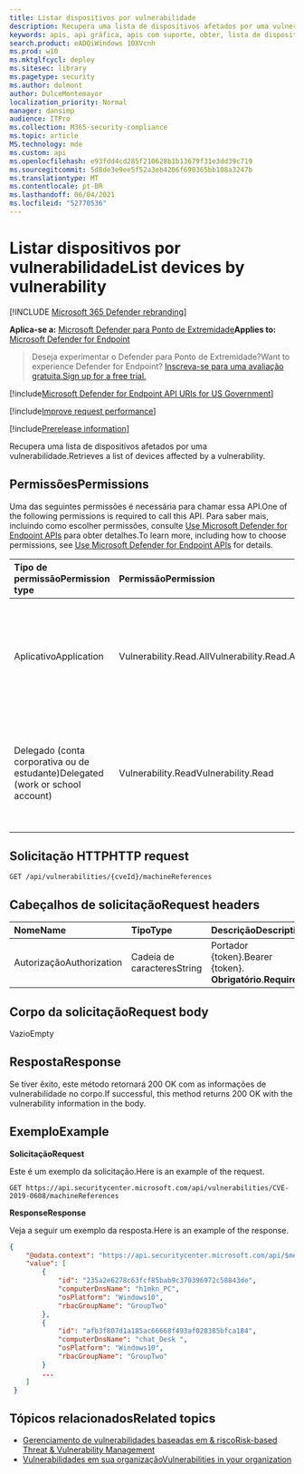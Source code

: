 ```yaml
---
title: Listar dispositivos por vulnerabilidade
description: Recupera uma lista de dispositivos afetados por uma vulnerabilidade.
keywords: apis, api gráfica, apis com suporte, obter, lista de dispositivos, dispositivos vulneráveis, Api de tvm do Microsoft Defender para Ponto de Extremidade
search.product: eADQiWindows 10XVcnh
ms.prod: w10
ms.mktglfcycl: deploy
ms.sitesec: library
ms.pagetype: security
ms.author: dolmont
author: DulceMontemayor
localization_priority: Normal
manager: dansimp
audience: ITPro
ms.collection: M365-security-compliance
ms.topic: article
MS.technology: mde
ms.custom: api
ms.openlocfilehash: e93fdd4cd285f210628b1b13679f31e3dd39c719
ms.sourcegitcommit: 5d8de3e9ee5f52a3eb4206f690365bb108a3247b
ms.translationtype: MT
ms.contentlocale: pt-BR
ms.lasthandoff: 06/04/2021
ms.locfileid: "52770536"
---
```

# <a name="list-devices-by-vulnerability"></a><span data-ttu-id="db6b7-104">Listar dispositivos por vulnerabilidade</span><span class="sxs-lookup"><span data-stu-id="db6b7-104">List devices by vulnerability</span></span>

[!INCLUDE [Microsoft 365 Defender rebranding](../../includes/microsoft-defender.md)]

<span data-ttu-id="db6b7-105">**Aplica-se a:** [Microsoft Defender para Ponto de Extremidade](https://go.microsoft.com/fwlink/?linkid=2154037)</span><span class="sxs-lookup"><span data-stu-id="db6b7-105">**Applies to:** [Microsoft Defender for Endpoint](https://go.microsoft.com/fwlink/?linkid=2154037)</span></span>

> <span data-ttu-id="db6b7-106">Deseja experimentar o Defender para Ponto de Extremidade?</span><span class="sxs-lookup"><span data-stu-id="db6b7-106">Want to experience Defender for Endpoint?</span></span> [<span data-ttu-id="db6b7-107">Inscreva-se para uma avaliação gratuita.</span><span class="sxs-lookup"><span data-stu-id="db6b7-107">Sign up for a free trial.</span></span>](https://www.microsoft.com/microsoft-365/windows/microsoft-defender-atp?ocid=docs-wdatp-exposedapis-abovefoldlink)

[!include[Microsoft Defender for Endpoint API URIs for US Government](../../includes/microsoft-defender-api-usgov.md)]

[!include[Improve request performance](../../includes/improve-request-performance.md)]

[!include[Prerelease information](../../includes/prerelease.md)]

<span data-ttu-id="db6b7-108">Recupera uma lista de dispositivos afetados por uma vulnerabilidade.</span><span class="sxs-lookup"><span data-stu-id="db6b7-108">Retrieves a list of devices affected by a vulnerability.</span></span>

## <a name="permissions"></a><span data-ttu-id="db6b7-109">Permissões</span><span class="sxs-lookup"><span data-stu-id="db6b7-109">Permissions</span></span>
<span data-ttu-id="db6b7-110">Uma das seguintes permissões é necessária para chamar essa API.</span><span class="sxs-lookup"><span data-stu-id="db6b7-110">One of the following permissions is required to call this API.</span></span> <span data-ttu-id="db6b7-111">Para saber mais, incluindo como escolher permissões, consulte [Use Microsoft Defender for Endpoint APIs](apis-intro.md) para obter detalhes.</span><span class="sxs-lookup"><span data-stu-id="db6b7-111">To learn more, including how to choose permissions, see [Use Microsoft Defender for Endpoint APIs](apis-intro.md) for details.</span></span>

<span data-ttu-id="db6b7-112">Tipo de permissão</span><span class="sxs-lookup"><span data-stu-id="db6b7-112">Permission type</span></span> |   <span data-ttu-id="db6b7-113">Permissão</span><span class="sxs-lookup"><span data-stu-id="db6b7-113">Permission</span></span>  |   <span data-ttu-id="db6b7-114">Nome de exibição de permissão</span><span class="sxs-lookup"><span data-stu-id="db6b7-114">Permission display name</span></span>
:---|:---|:---
<span data-ttu-id="db6b7-115">Aplicativo</span><span class="sxs-lookup"><span data-stu-id="db6b7-115">Application</span></span> |<span data-ttu-id="db6b7-116">Vulnerability.Read.All</span><span class="sxs-lookup"><span data-stu-id="db6b7-116">Vulnerability.Read.All</span></span> |   <span data-ttu-id="db6b7-117">'Ler informações de vulnerabilidade de Gerenciamento de Ameaças e Vulnerabilidades'</span><span class="sxs-lookup"><span data-stu-id="db6b7-117">'Read Threat and Vulnerability Management vulnerability information'</span></span>
<span data-ttu-id="db6b7-118">Delegado (conta corporativa ou de estudante)</span><span class="sxs-lookup"><span data-stu-id="db6b7-118">Delegated (work or school account)</span></span> | <span data-ttu-id="db6b7-119">Vulnerability.Read</span><span class="sxs-lookup"><span data-stu-id="db6b7-119">Vulnerability.Read</span></span> |   <span data-ttu-id="db6b7-120">'Ler informações de vulnerabilidade de Gerenciamento de Ameaças e Vulnerabilidades'</span><span class="sxs-lookup"><span data-stu-id="db6b7-120">'Read Threat and Vulnerability Management vulnerability information'</span></span>

## <a name="http-request"></a><span data-ttu-id="db6b7-121">Solicitação HTTP</span><span class="sxs-lookup"><span data-stu-id="db6b7-121">HTTP request</span></span>
```
GET /api/vulnerabilities/{cveId}/machineReferences
```

## <a name="request-headers"></a><span data-ttu-id="db6b7-122">Cabeçalhos de solicitação</span><span class="sxs-lookup"><span data-stu-id="db6b7-122">Request headers</span></span>

<span data-ttu-id="db6b7-123">Nome</span><span class="sxs-lookup"><span data-stu-id="db6b7-123">Name</span></span> | <span data-ttu-id="db6b7-124">Tipo</span><span class="sxs-lookup"><span data-stu-id="db6b7-124">Type</span></span> | <span data-ttu-id="db6b7-125">Descrição</span><span class="sxs-lookup"><span data-stu-id="db6b7-125">Description</span></span>
:---|:---|:---
<span data-ttu-id="db6b7-126">Autorização</span><span class="sxs-lookup"><span data-stu-id="db6b7-126">Authorization</span></span> | <span data-ttu-id="db6b7-127">Cadeia de caracteres</span><span class="sxs-lookup"><span data-stu-id="db6b7-127">String</span></span> | <span data-ttu-id="db6b7-128">Portador {token}.</span><span class="sxs-lookup"><span data-stu-id="db6b7-128">Bearer {token}.</span></span> <span data-ttu-id="db6b7-129">**Obrigatório**.</span><span class="sxs-lookup"><span data-stu-id="db6b7-129">**Required**.</span></span>


## <a name="request-body"></a><span data-ttu-id="db6b7-130">Corpo da solicitação</span><span class="sxs-lookup"><span data-stu-id="db6b7-130">Request body</span></span>
<span data-ttu-id="db6b7-131">Vazio</span><span class="sxs-lookup"><span data-stu-id="db6b7-131">Empty</span></span>

## <a name="response"></a><span data-ttu-id="db6b7-132">Resposta</span><span class="sxs-lookup"><span data-stu-id="db6b7-132">Response</span></span>
<span data-ttu-id="db6b7-133">Se tiver êxito, este método retornará 200 OK com as informações de vulnerabilidade no corpo.</span><span class="sxs-lookup"><span data-stu-id="db6b7-133">If successful, this method returns 200 OK with the vulnerability information in the body.</span></span>


## <a name="example"></a><span data-ttu-id="db6b7-134">Exemplo</span><span class="sxs-lookup"><span data-stu-id="db6b7-134">Example</span></span>

<span data-ttu-id="db6b7-135">**Solicitação**</span><span class="sxs-lookup"><span data-stu-id="db6b7-135">**Request**</span></span>

<span data-ttu-id="db6b7-136">Este é um exemplo da solicitação.</span><span class="sxs-lookup"><span data-stu-id="db6b7-136">Here is an example of the request.</span></span>

```
GET https://api.securitycenter.microsoft.com/api/vulnerabilities/CVE-2019-0608/machineReferences
```

<span data-ttu-id="db6b7-137">**Response**</span><span class="sxs-lookup"><span data-stu-id="db6b7-137">**Response**</span></span>

<span data-ttu-id="db6b7-138">Veja a seguir um exemplo da resposta.</span><span class="sxs-lookup"><span data-stu-id="db6b7-138">Here is an example of the response.</span></span>


```json
{
    "@odata.context": "https://api.securitycenter.microsoft.com/api/$metadata#MachineReferences",
    "value": [
        {
            "id": "235a2e6278c63fcf85bab9c370396972c58843de",
            "computerDnsName": "h1mkn_PC",
            "osPlatform": "Windows10",
            "rbacGroupName": "GroupTwo"
        },
        {
            "id": "afb3f807d1a185ac66668f493af028385bfca184",
            "computerDnsName": "chat_Desk ",
            "osPlatform": "Windows10",
            "rbacGroupName": "GroupTwo"
        }
        ...
    ]
 }
```

## <a name="related-topics"></a><span data-ttu-id="db6b7-139">Tópicos relacionados</span><span class="sxs-lookup"><span data-stu-id="db6b7-139">Related topics</span></span>
- [<span data-ttu-id="db6b7-140">Gerenciamento de vulnerabilidades baseadas em & risco</span><span class="sxs-lookup"><span data-stu-id="db6b7-140">Risk-based Threat & Vulnerability Management</span></span>](https://docs.microsoft.com/microsoft-365/security/defender-endpoint/next-gen-threat-and-vuln-mgt)
- [<span data-ttu-id="db6b7-141">Vulnerabilidades em sua organização</span><span class="sxs-lookup"><span data-stu-id="db6b7-141">Vulnerabilities in your organization</span></span>](https://docs.microsoft.com/microsoft-365/security/defender-endpoint/tvm-weaknesses)
